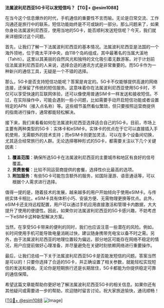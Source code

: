 **法属波利尼西亚5G卡可以发短信吗？【TG💪+ @esim1088】**

在当今这个信息爆炸的时代，手机通信的重要性不言而喻。无论是日常交流、工作沟通还是旅行中的联系，短信功能始终是不可或缺的一部分。那么问题来了，如果你身处法属波利尼西亚，使用当地的5G卡，能否顺利发送短信呢？今天，我们就来详细探讨这个问题。

首先，让我们了解一下法属波利尼西亚的基本情况。法属波利尼西亚是法国的一个海外领地，位于南太平洋中央，由118个岛屿组成，其中最著名的当属大溪地（Tahiti）。这里以其美丽的自然风光和独特的文化吸引着无数游客。对于计划前往法属波利尼西亚的人来说，选择合适的通讯方式是非常重要的。而5G卡作为一种新兴的通信工具，无疑是一个不错的选择。

那么，5G卡是否支持短信功能呢？答案是肯定的。5G卡不仅能够提供高速的网络连接，还保留了传统的短信服务。这意味着你在法属波利尼西亚使用5G卡时，不仅可以享受快速的互联网体验，还可以像使用普通SIM卡一样发送和接收短信。不过，在实际操作中，可能会遇到一些小问题，比如需要手动开启短信功能或者设置特定的APN（接入点名称）等。这些细节虽然看似繁琐，但只要按照运营商提供的指南进行操作，通常都能轻松解决。

接下来，我们来看看如何在法属波利尼西亚选择适合自己的5G卡。目前，市场上主要有两种类型的5G卡：实体卡和eSIM卡。实体卡的优点在于它可以直接插入手机使用，无需额外的技术支持；而eSIM卡则更加灵活，可以在多个设备间切换，尤其适合经常旅行的人群。无论选择哪种形式的5G卡，都需要关注以下几个关键因素：

1. **覆盖范围**：确保所选5G卡在法属波利尼西亚的主要城市和地区有良好的信号覆盖。
2. **资费套餐**：比较不同运营商提供的套餐，选择性价比最高的选项。
3. **附加服务**：有些5G卡可能包含额外的服务，如国际漫游、语音通话等，可以根据个人需求进行选择。

值得一提的是，随着技术的发展，越来越多的用户开始倾向于使用eSIM卡。与传统实体卡相比，eSIM卡具有体积小巧、安装方便、无需物理更换等优点。此外，eSIM卡还支持远程配置，用户可以通过手机应用直接激活和管理卡内数据，大大提升了使用的便捷性。因此，如果你对法属波利尼西亚的5G卡感兴趣，不妨考虑一下eSIM卡这种新型解决方案。

当然，在享受5G卡带来的便利的同时，我们也应该注意一些潜在的风险。例如，长时间使用手机可能导致电量消耗过快，建议随身携带充电宝以备不时之需。另外，由于法属波利尼西亚的地理位置较为偏远，部分地区可能存在网络不稳定的情况，用户应提前做好心理准备，并尽量避免在关键时刻依赖网络进行重要操作。

最后，让我们总结一下关于法属波利尼西亚5G卡是否能发短信的问题。答案当然是可以的！只要你选择了合适的5G卡，并正确设置了相关参数，就能轻松实现短信的发送和接收。无论你是短期旅行还是长期居住，5G卡都能为你提供稳定可靠的通信保障。

希望这篇文章能帮助你更好地了解法属波利尼西亚5G卡的相关信息。如果你还有其他疑问或需要进一步的帮助，欢迎随时留言讨论。祝大家旅途愉快，通讯顺畅！

[[TG💪+ @esim1088](https://t.me/s/esim1088) ![Image](https://i.postimg.cc/4NQfJmqS/Snipaste-2025-05-13-00-14-12.png)]